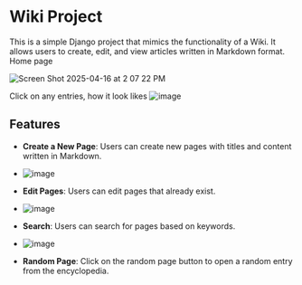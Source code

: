 
# Wiki Project
This is a simple Django project that mimics the functionality of a Wiki. It allows users to create, edit, and view articles written in Markdown format. 
Home page

![Screen Shot 2025-04-16 at 2 07 22 PM](https://github.com/user-attachments/assets/a5a4d070-82b5-4ad9-a60c-e388b63471af)


Click on any entries, how it look likes
![image](https://github.com/user-attachments/assets/75b3417e-ff56-4f9b-be88-6fba3b809e5e)



## Features
- **Create a New Page**: Users can create new pages with titles and content written in Markdown.
- ![image](https://github.com/user-attachments/assets/276a4f0a-c786-4390-ad09-f286c9e1dcfd)

- **Edit Pages**: Users can edit pages that already exist.

- ![image](https://github.com/user-attachments/assets/7ac87b5d-8920-4449-83af-6f8a9a2a5452)

- **Search**: Users can search for pages based on keywords.

- ![image](https://github.com/user-attachments/assets/2b8ba919-32a4-4ad1-ac9c-7c870219ada2)

- **Random Page**: Click on the random page button to open a random entry from the encyclopedia.
